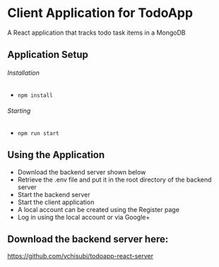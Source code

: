 # Client Application for TodoApp
A React application that tracks todo task items in a MongoDB

## Application Setup
###### Installation
- `npm install`
###### Starting
- `npm run start`

## Using the Application
- Download the backend server shown below
- Retrieve the .env file and put it in the root directory of the backend server
- Start the backend server
- Start the client application
- A local account can be created using the Register page
- Log in using the local account or via Google+

## Download the backend server here:
https://github.com/vchisubi/todoapp-react-server
